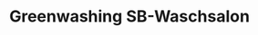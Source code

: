 ---
title: "Greenwashing SB-Waschsalon"
url: /hameln/greenwashing-sb-waschsalon/
shop: Wäscherei
---